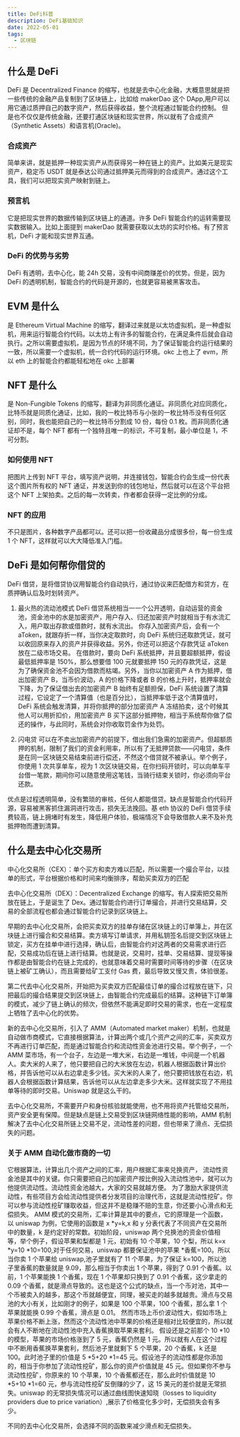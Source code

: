 ```yaml
---
title: DeFi科普
description: DeFi基础知识
date: 2022-05-01
tags:
  - 区块链
---
```

## 什么是 DeFi

DeFi 是 Decentralized Finance 的缩写，也就是去中心化金融，大概意思就是把一些传统的金融产品复制到了区块链上，比如给 makerDao 这个 DApp,用户可以用它通过质押自己的数字资产，然后获得收益，整个流程通过智能合约控制。
但是也不仅仅是传统金融，还要打通区块链和现实世界，所以就有了合成资产（Synthetic Assets）和语言机(Oracle)。

### 合成资产

简单来讲，就是抵押一种现实资产从而获得另一种在链上的资产。比如美元是现实资产，稳定币 USDT 就是泰达公司通过抵押美元而得到的合成资产。通过这个工具，我们可以把现实资产映射到链上。

### 预言机

它是把现实世界的数据传输到区块链上的通道。许多 DeFi 智能合约的运转需要现实数据输入。比如上面提到 makerDao 就需要获取以太坊的实时价格。有了预言机，DeFi 才能和现实世界互通。

### DeFi 的优势与劣势

DeFi 有透明，去中心化，能 24h 交易，没有中间商赚差价的优势。但是，因为 DeFi 的透明机制，智能合约的代码是开源的，也就更容易被黑客攻击。

## EVM 是什么

是 Ethereum Virtual Machine 的缩写，翻译过来就是以太坊虚拟机，是一种虚拟机，用来运行智能合约代码。以太坊上有许多的智能合约，在满足条件后就会自动执行。之所以需要虚拟机，是因为节点的环境不同，为了保证智能合约运行结果的一致，所以需要一个虚拟机，统一合约代码的运行环境。okc 上也上了 evm，所以 eth 上的智能合约都能轻松地在 okc 上部署

## NFT 是什么

是 Non-Fungible Tokens 的缩写，翻译为非同质化通证。非同质化对应同质化，比特币就是同质化通证，比如，我的一枚比特币与小张的一枚比特币没有任何区别，同时，我也能把自己的一枚比特币分割成 10 份，每份 0.1 枚。而非同质化通证却不是，每个 NFT 都有一个独特且唯一的标识，不可复制，最小单位是 1，不可分割。

### 如何使用 NFT

把图片上传到 NFT 平台，填写资产说明，并连接钱包，智能合约会生成一份代表这个图片所有权的 NFT 通证，并发送到你的钱包地址，然后就可以在这个平台把这个 NFT 上架拍卖。之后的每一次转卖，作者都会获得一定比例的分成。

### NFT 的应用

不只是图片，各种数字产品都可以。还可以把一份收藏品分成很多份，每一份生成 1 个 NFT，这样就可以大大降低准入门槛。

## DeFi 是如何帮你借贷的

DeFi 借贷，是将借贷协议用智能合约自动执行，通过协议来匹配借方和贷方，在质押确认后及时划转资产。

1. 最火热的流动池模式
   DeFi 借贷系统相当一一个公开透明，自动运营的资金池，资金池中的水是加密资产，用户存入、归还加密资产时就相当于有水流汇入，用户取出存款或借款时，就有水流出。
   你存入加密资产后，会有一个 aToken，就跟存折一样，当你决定取款时，向 DeFi 系统归还取款凭证，就可以收回原来存入的资产并获得收益。另外，你还可以把这个存款凭证 aToken 放在二级市场交易。
   在借款时，要向 DeFi 系统抵押，并且要超额抵押，假设最低抵押率是 150%，那么想要借 100 元就要抵押 150 元的存款凭证，这是为了确保资金池不会因为借款而枯竭。另外，当你以加密资产 A 作为抵押，借出加密资产 B，当币价波动，A 的价格下降或者 B 的价格上升时，抵押率就会下降，为了保证借出去的加密资产 B 始终有足额担保，DeFi 系统设置了清算过程，它设定了一个清算值（也是百分比），当抵押率低于这个清算值时，DeFi 系统会触发清算，并将你抵押的部分加密资产 A 冻结拍卖，这个时候其他人可以用折扣价，用加密资产 B 买下这部分抵押物，相当于系统帮你做了偿还的操作，与此同时，系统会对你收取罚金作为处罚。

2. 闪电贷
   可以在不卖出加密资产的前提下，借出我们急需的加密资产。但超额质押的机制，限制了我们的资金利用率，所以有了无抵押贷款——闪电贷，条件是在同一区块链交易结束前进行偿还，不然这个借贷就不被承认。举个例子，你使用 1 次共享单车，视为 1 次区块链交易，在你扫码开锁时，可以向单车平台借一笔款，期间你可以随意使用这笔钱，当骑行结束关锁时，你必须向平台还款。

优点是过程透明简单，没有繁琐的审核，任何人都能借贷。缺点是智能合约代码开源，容易被黑客抓住漏洞进行攻击，损失无法挽回。基 eth 协议的 DeFi 借贷手续费较高，链上拥堵时有发生，降低用户体验，极端情况下会导致借款人来不及补充抵押物而遭到清算。

## 什么是去中心化交易所

中心化交易所（CEX）：单个买方和卖方难以匹配，所以需要一个撮合平台，以挂单的形式，平台根据价格和时间来均衡排序，帮助买卖双方的匹配

去中心化交易所（DEX）：Decentralized Exchange 的缩写。有人探索把交易所放在链上，于是诞生了 Dex。通过智能合约进行订单撮合，并进行交易结算，交易的全部流程也都会通过智能合约记录到区块链上。

早期的去中心化交易所，会把买卖双方的挂单存储在区块链上的订单簿上，并在区块链上进行撮合和交易结算。卖方填写订单请求，并用私钥签名后提交到区块链上锁定，买方在挂单中进行选择，确认后，由智能合约对这两者的交易需求进行匹配，交易成功后在链上进行结算。也就是说，交易时，挂单、交易结算、提现等操作都是由智能合约在链上完成的，也就意味着交易时需要时间等待的步骤（在区块链上被矿工确认），而且需要给矿工支付 Gas 费，最后导致又慢又贵，体验很差。

第二代去中心化交易所，开始把为买卖双方匹配最佳订单的撮合过程放在链下，只把最后的撮合结果提交到区块链上，由智能合约完成最后的结算。这种链下订单簿的模式，减少了链上确认的频次，但依然不能满足即时交易的需求，也在一定程度上牺牲了去中心化的优势。

新的去中心化交易所，引入了 AMM（Automated market maker）机制，也就是自动做市商模式，它直接根据算法，计算出两个或几个资产之间的汇率，买卖双方不再进行订单匹配，而是通过智能合约和流动性资金池进行交易。举个例子，一个 AMM 菜市场，有一个台子，左边是一堆大米，右边是一堆钱，中间是一个机器人。卖大米的人来了，他只要把自己的大米放在左边，机器人根据函数计算出价格，并告诉他可以从右边拿走多少钱。买大米的人来了，他只要把钱放在右边，机器人会根据函数计算结果，告诉他可以从左边拿走多少大米。这样就实现了不用挂单等待的即时交易。Uniswap 就是这么干的。

去中心化交易所，不需要开户和身份核验就能使用，也不用将资产托管给交易所，资产安全更有保障。但是缺点是链上交易受到区块链网络性能的影响，AMM 机制解决了去中心化交易所链上交易不足，流动性差的问题，但也带来了滑点、无偿损失的问题。

### 关于 AMM 自动化做市商的一切

它根据算法，计算出几个资产之间的汇率，用户根据汇率来兑换资产， 流动性资金池是其中的关键。你只需要把自己的加密资产按比例投入流动性池中，就可以为他提供流动性。流动性资金池越大，大家的交易就越方便。
为了激励大家提供流动性，有些项目方会给流动性提供者分发项目的治理代币，这就是流动性挖矿。你可以参与流动性挖矿赚取收益，但这并不是稳赚不赔的生意，你还要小心滑点和无偿损失。
AMM 模式的交易所，汇率计算是其中的要点，它的原理是一个函数，以 uniswap 为例，它使用的函数是 x *y=k,x 和 y 分表代表了不同资产在交易所中的数量，k 是约定好的常数。初始阶段，uniswap 两个兑换池的资金价值相等，举个例子，假设苹果和梨都是 1 元，初始有 10 个苹果，10 个梨，所以 k=x *y=10 *10=100,对于任何交易，uniswap 都要保证池中的苹果 *香蕉=100。所以当你卖 1 个苹果给 uniswap,池子里就有了 11 个苹果，为了保证 k=100，所以池子里香蕉的数量就是 9.09，那么相当于你卖出 1 个苹果，得到了 0.91 个香蕉。以前，1 个苹果能换 1 个香蕉，现在 1 个苹果却只换到了 0.91 个香蕉，这少拿走的 0.09 个香蕉，就是滑点导致的。这也是这个公式的缺点，当一个币对池，其中一个币被卖入的越多，那这个币就越便宜，同理，被买走的越多就越贵。滑点与交易池的大小有关，比如刚才的例子，如果是 100 个苹果，100 个香蕉，那么拿 1 个苹果就能换 0.99 个香蕉，滑点是 0.01。
然而市场上币价波动性大，假如市场上苹果价格不断上涨，然而这个流动性池中苹果的价格还是相对比较便宜的，所以就会有人不断地在流动性池中充入香蕉换取苹果来套利。
假设还是之前那个 10 *10 的模型，苹果的市场价格涨到了 5 元，香蕉仍然是 1 元。所以就有人在这个过程中不断用香蕉换苹果套利，然后池子里就剩下 5 个苹果，20 个香蕉，k 还是 100。此时池子里的价值是 5 *5+20 *1=45 元。假设池子的流动性都是你添加的，相当于你参加了流动性挖矿，那么你的资产价值就是 45 元。但如果你不参与流动性挖矿，你原来的 10 个苹果，10 个香蕉都还在，那么此时价值就是 10 *5+10 \*1=60 元，参与流动性挖矿反倒赚的少了，这 15 美元的差价就是无常损失。uniswap 的无常损失情况可以通过曲线图快速知晓（losses to liquidity providers due to price variation）,展示了价格变化多少时，无偿损失会有多少。

不同的去中心化交易所，会选择不同的函数来减少滑点和无偿损失。
